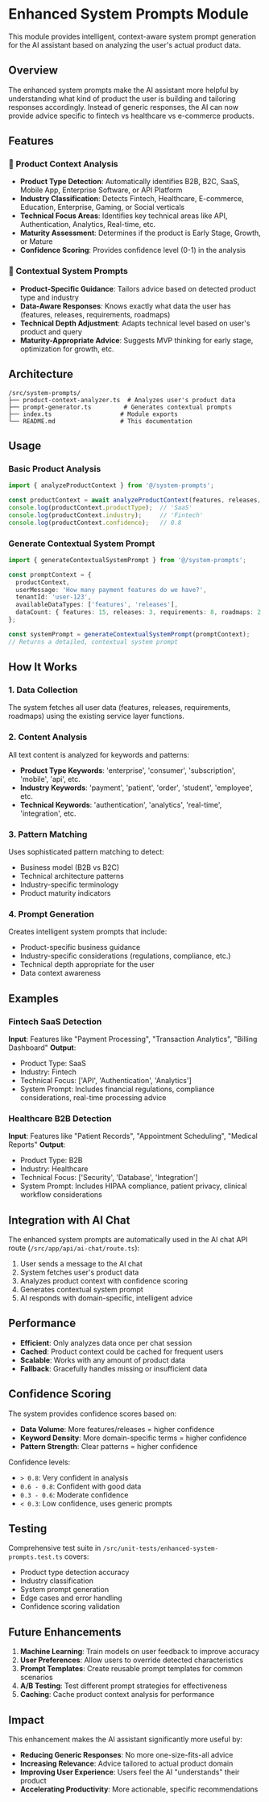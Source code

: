 # Enhanced System Prompts Module

This module provides intelligent, context-aware system prompt generation for the AI assistant based on analyzing the user's actual product data.

## Overview

The enhanced system prompts make the AI assistant more helpful by understanding what kind of product the user is building and tailoring responses accordingly. Instead of generic responses, the AI can now provide advice specific to fintech vs healthcare vs e-commerce products.

## Features

### 🧠 Product Context Analysis
- **Product Type Detection**: Automatically identifies B2B, B2C, SaaS, Mobile App, Enterprise Software, or API Platform
- **Industry Classification**: Detects Fintech, Healthcare, E-commerce, Education, Enterprise, Gaming, or Social verticals
- **Technical Focus Areas**: Identifies key technical areas like API, Authentication, Analytics, Real-time, etc.
- **Maturity Assessment**: Determines if the product is Early Stage, Growth, or Mature
- **Confidence Scoring**: Provides confidence level (0-1) in the analysis

### 🎯 Contextual System Prompts
- **Product-Specific Guidance**: Tailors advice based on detected product type and industry
- **Data-Aware Responses**: Knows exactly what data the user has (features, releases, requirements, roadmaps)
- **Technical Depth Adjustment**: Adapts technical level based on user's product and query
- **Maturity-Appropriate Advice**: Suggests MVP thinking for early stage, optimization for growth, etc.

## Architecture

```
/src/system-prompts/
├── product-context-analyzer.ts  # Analyzes user's product data
├── prompt-generator.ts         # Generates contextual prompts
├── index.ts                   # Module exports
└── README.md                  # This documentation
```

## Usage

### Basic Product Analysis
```typescript
import { analyzeProductContext } from '@/system-prompts';

const productContext = await analyzeProductContext(features, releases, requirements);
console.log(productContext.productType);  // 'SaaS'
console.log(productContext.industry);     // 'Fintech'
console.log(productContext.confidence);   // 0.8
```

### Generate Contextual System Prompt
```typescript
import { generateContextualSystemPrompt } from '@/system-prompts';

const promptContext = {
  productContext,
  userMessage: 'How many payment features do we have?',
  tenantId: 'user-123',
  availableDataTypes: ['features', 'releases'],
  dataCount: { features: 15, releases: 3, requirements: 8, roadmaps: 2 }
};

const systemPrompt = generateContextualSystemPrompt(promptContext);
// Returns a detailed, contextual system prompt
```

## How It Works

### 1. Data Collection
The system fetches all user data (features, releases, requirements, roadmaps) using the existing service layer functions.

### 2. Content Analysis
All text content is analyzed for keywords and patterns:
- **Product Type Keywords**: 'enterprise', 'consumer', 'subscription', 'mobile', 'api', etc.
- **Industry Keywords**: 'payment', 'patient', 'order', 'student', 'employee', etc.
- **Technical Keywords**: 'authentication', 'analytics', 'real-time', 'integration', etc.

### 3. Pattern Matching
Uses sophisticated pattern matching to detect:
- Business model (B2B vs B2C)
- Technical architecture patterns
- Industry-specific terminology
- Product maturity indicators

### 4. Prompt Generation
Creates intelligent system prompts that include:
- Product-specific business guidance
- Industry-specific considerations (regulations, compliance, etc.)
- Technical depth appropriate for the user
- Data context awareness

## Examples

### Fintech SaaS Detection
**Input**: Features like "Payment Processing", "Transaction Analytics", "Billing Dashboard"
**Output**: 
- Product Type: SaaS
- Industry: Fintech
- Technical Focus: ['API', 'Authentication', 'Analytics']
- System Prompt: Includes financial regulations, compliance considerations, real-time processing advice

### Healthcare B2B Detection
**Input**: Features like "Patient Records", "Appointment Scheduling", "Medical Reports"
**Output**:
- Product Type: B2B
- Industry: Healthcare  
- Technical Focus: ['Security', 'Database', 'Integration']
- System Prompt: Includes HIPAA compliance, patient privacy, clinical workflow considerations

## Integration with AI Chat

The enhanced system prompts are automatically used in the AI chat API route (`/src/app/api/ai-chat/route.ts`):

1. User sends a message to the AI chat
2. System fetches user's product data
3. Analyzes product context with confidence scoring
4. Generates contextual system prompt
5. AI responds with domain-specific, intelligent advice

## Performance

- **Efficient**: Only analyzes data once per chat session
- **Cached**: Product context could be cached for frequent users
- **Scalable**: Works with any amount of product data
- **Fallback**: Gracefully handles missing or insufficient data

## Confidence Scoring

The system provides confidence scores based on:
- **Data Volume**: More features/releases = higher confidence
- **Keyword Density**: More domain-specific terms = higher confidence  
- **Pattern Strength**: Clear patterns = higher confidence

Confidence levels:
- `> 0.8`: Very confident in analysis
- `0.6 - 0.8`: Confident with good data
- `0.3 - 0.6`: Moderate confidence
- `< 0.3`: Low confidence, uses generic prompts

## Testing

Comprehensive test suite in `/src/unit-tests/enhanced-system-prompts.test.ts` covers:
- Product type detection accuracy
- Industry classification
- System prompt generation
- Edge cases and error handling
- Confidence scoring validation

## Future Enhancements

1. **Machine Learning**: Train models on user feedback to improve accuracy
2. **User Preferences**: Allow users to override detected characteristics
3. **Prompt Templates**: Create reusable prompt templates for common scenarios
4. **A/B Testing**: Test different prompt strategies for effectiveness
5. **Caching**: Cache product context analysis for performance

## Impact

This enhancement makes the AI assistant significantly more useful by:
- **Reducing Generic Responses**: No more one-size-fits-all advice
- **Increasing Relevance**: Advice tailored to actual product domain
- **Improving User Experience**: Users feel the AI "understands" their product
- **Accelerating Productivity**: More actionable, specific recommendations